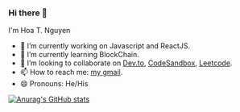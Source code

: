 ### Hi there 👋
 
I'm Hoa T. Nguyen

- 🔭 I’m currently working on Javascript and ReactJS.
- 🌱 I’m currently learning BlockChain.
- 👯 I’m looking to collaborate on 
     [Dev.to](https://dev.to/hoanguyentran), 
     [CodeSandbox](https://codesandbox.io/u/HoaNguyenTran),
     [Leetcode](https://leetcode.com/HoaNguyenTran/).
- 📫 How to reach me: [my gmail](hoanguyentrandev@gmail.com).
- 😄 Pronouns: He/His

[![Anurag's GitHub stats](https://github-readme-stats.vercel.app/api?username=HoaNguyenTran)](https://github.com/anuraghazra/github-readme-stats)
